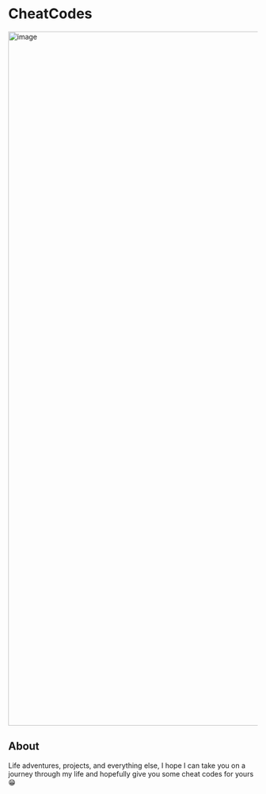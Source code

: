# CheatCodes

<img width="1403" alt="image" src="https://github.com/lazarulian/blog-remake/assets/69273628/bf0f03a2-9082-4286-b242-04f94af0108e">

## About
Life adventures, projects, and everything else, I hope I can take you on a journey through my life and hopefully give you some cheat codes for yours 😁
